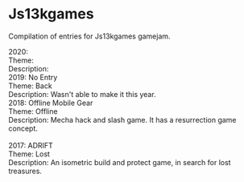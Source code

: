 # Js13kgames
Compilation of entries for Js13kgames gamejam.

2020:<br />
Theme: <br />
Description: <br />
2019: No Entry<br />
Theme: Back<br />
Description: Wasn't able to make it this year.<br />
2018: Offline Mobile Gear<br />
Theme: Offline<br />
Description: Mecha hack and slash game. It has a resurrection game concept.<br />
<br />
2017: ADRIFT<br />
Theme: Lost<br />
Description: An isometric build and protect game, in search for lost treasures.<br />
